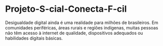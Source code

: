 # Projeto-S-cial-Conecta-F-cil
Desigualdade digital ainda é uma realidade para milhões de brasileiros. Em comunidades periféricas, áreas rurais e regiões indígenas, muitas pessoas não têm acesso à internet de qualidade, dispositivos adequados ou habilidades digitais básicas.
